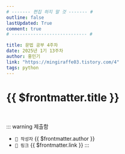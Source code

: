 ```yaml
---
# ------- 편집 하지 말 것 ------- #
outline: false
lastUpdated: True
comment: true
# ---------------------------- #

title: 문법 공부 4주차
date: 2025년 1기 13주차
author: 홍민기
link: "https://mingiraffe03.tistory.com/4"
tags: python
---
```


# {{ $frontmatter.title }}

<br>

<!-- 여기는 냅두기 -->
::: warning 제출함
 - `🥳 작성자` {{ $frontmatter.author }}
 - `🔗 링크` <a :href="$frontmatter.link" target="_blank" rel="noopener"> {{ $frontmatter.link }} </a>
::: 

<!-- 업데이트 사항 등 필요한 내용 아래부터 자유롭게 사용 -->
<!-- ::: info 업데이트 내역
- 2025-08-01 첫 게시  
- 2025-08-09: 이미지 추가  
- 2025-08-10: 오타 수정
::: -->